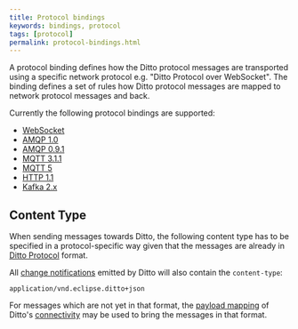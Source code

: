 ```yaml
---
title: Protocol bindings
keywords: bindings, protocol
tags: [protocol]
permalink: protocol-bindings.html
---
```


A protocol binding defines how the Ditto protocol messages are transported using a specific network protocol e.g.
"Ditto Protocol over WebSocket".
The binding defines a set of rules how Ditto protocol messages are mapped to network protocol messages and back.

Currently the following protocol bindings are supported:

* [WebSocket](httpapi-protocol-bindings-websocket.html)
* [AMQP 1.0](connectivity-protocol-bindings-amqp10.html)
* [AMQP 0.9.1](connectivity-protocol-bindings-amqp091.html)
* [MQTT 3.1.1](connectivity-protocol-bindings-mqtt.html)
* [MQTT 5](connectivity-protocol-bindings-mqtt5.html)
* [HTTP 1.1](connectivity-protocol-bindings-http.html)
* [Kafka 2.x](connectivity-protocol-bindings-kafka2.html)


## Content Type

When sending messages towards Ditto, the following content type has to be specified in a protocol-specific way given 
that the messages are already in [Ditto Protocol](protocol-overview.html) format.

All [change notifications](basic-changenotifications.html) emitted by Ditto will also contain the `content-type`:

```
application/vnd.eclipse.ditto+json
```

For messages which are not yet in that format, the [payload mapping](connectivity-mapping.html) of Ditto's 
[connectivity](connectivity-overview.html) may be used to bring the messages in that format.

